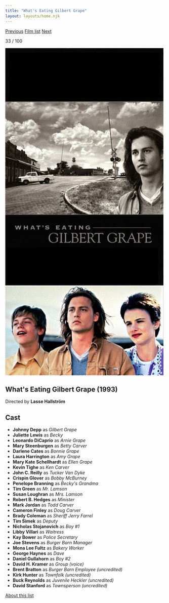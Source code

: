 ```yaml
---
title: "What's Eating Gilbert Grape"
layout: layouts/home.njk
---
```


<nav class="films">
  <a class="prev" href="../the-fugitive">Previous</a>
  <a href="../">Film list</a>
  <a class="next" href="../four-weddings-and-a-funeral">Next</a>
</nav>

<p>33 / 100</p>

<article class="film">
  <img class="poster" src="../films/posters/whats-eating-gilbert-grape.jpg" alt="">
  <img class="backdrop" src="../films/backdrops/whats-eating-gilbert-grape.jpg" alt="">

  <h1>What's Eating Gilbert Grape (1993)</h1>

  <p class="director">
    Directed by <strong>Lasse Hallström</strong>
  </p>


  <h2>
    Cast
  </h2>
  <ul>
    <li><strong>Johnny Depp</strong> as <em>Gilbert Grape</em></li>
<li><strong>Juliette Lewis</strong> as <em>Becky</em></li>
<li><strong>Leonardo DiCaprio</strong> as <em>Arnie Grape</em></li>
<li><strong>Mary Steenburgen</strong> as <em>Betty Carver</em></li>
<li><strong>Darlene Cates</strong> as <em>Bonnie Grape</em></li>
<li><strong>Laura Harrington</strong> as <em>Amy Grape</em></li>
<li><strong>Mary Kate Schellhardt</strong> as <em>Ellen Grape</em></li>
<li><strong>Kevin Tighe</strong> as <em>Ken Carver</em></li>
<li><strong>John C. Reilly</strong> as <em>Tucker Van Dyke</em></li>
<li><strong>Crispin Glover</strong> as <em>Bobby McBurney</em></li>
<li><strong>Penelope Branning</strong> as <em>Becky's Grandma</em></li>
<li><strong>Tim Green</strong> as <em>Mr. Lamson</em></li>
<li><strong>Susan Loughran</strong> as <em>Mrs. Lamson</em></li>
<li><strong>Robert B. Hedges</strong> as <em>Minister</em></li>
<li><strong>Mark Jordan</strong> as <em>Todd Carver</em></li>
<li><strong>Cameron Finley</strong> as <em>Doug Carver</em></li>
<li><strong>Brady Coleman</strong> as <em>Sheriff Jerry Farrel</em></li>
<li><strong>Tim Simek</strong> as <em>Deputy</em></li>
<li><strong>Nicholas Stojanovich</strong> as <em>Boy #1</em></li>
<li><strong>Libby Villari</strong> as <em>Waitress</em></li>
<li><strong>Kay Bower</strong> as <em>Police Secretary</em></li>
<li><strong>Joe Stevens</strong> as <em>Burger Barn Manager</em></li>
<li><strong>Mona Lee Fultz</strong> as <em>Bakery Worker</em></li>
<li><strong>George Haynes</strong> as <em>Dave</em></li>
<li><strong>Daniel Gullahorn</strong> as <em>Boy #2</em></li>
<li><strong>David H. Kramer</strong> as <em>Group (voice)</em></li>
<li><strong>Brent Bratton</strong> as <em>Burger Barn Employee (uncredited)</em></li>
<li><strong>Kirk Hunter</strong> as <em>Townfolk (uncredited)</em></li>
<li><strong>Buck Reynolds</strong> as <em>Juvenile Heckler (uncredited)</em></li>
<li><strong>David Stanford</strong> as <em>Townsperson (uncredited)</em></li>
  </ul>
</article>
<footer>
  <a href="../about">About this list</a>
</footer>
